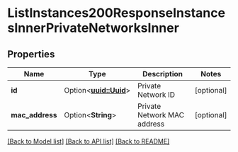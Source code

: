 # ListInstances200ResponseInstancesInnerPrivateNetworksInner

## Properties

Name | Type | Description | Notes
------------ | ------------- | ------------- | -------------
**id** | Option<[**uuid::Uuid**](uuid::Uuid.md)> | Private Network ID | [optional]
**mac_address** | Option<**String**> | Private Network MAC address | [optional]

[[Back to Model list]](../README.md#documentation-for-models) [[Back to API list]](../README.md#documentation-for-api-endpoints) [[Back to README]](../README.md)


